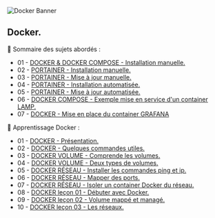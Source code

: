 ![Docker Banner](https://thingsolver.com/wp-content/uploads/docker-cover.png)

## Docker.

👋 Sommaire des sujets abordés :

- 01 - [DOCKER & DOCKER COMPOSE - Installation manuelle.](DOCKER-et-DOCKER-COMPOSE-Installation-manuelle.md)
- 02 - [PORTAINER - Installation manuelle.](PORTAINER-Installation-manuelle.md)
- 03 - [PORTAINER - Mise à jour manuelle.](PORTAINER-Mise-à-jour-manuelle.md)
- 04 - [PORTAINER - Installation automatisée.](PORTAINER-Installation-automatisée.md)
- 05 - [PORTAINER - Mise à jour automatisée.](PORTAINER-Mise-à-jour-automatisée.md)
- 06 - [DOCKER COMPOSE - Exemple mise en service d'un container LAMP.](DOCKER-COMPOSE-exemple-container-LAMP.md)
- 07 - [DOCKER - Mise en place du container GRAFANA](DOCKER-Mise-en-place-du-container-GRAFANA.md)

👋 Apprentissage Docker : 

- 01 - [DOCKER - Présentation.](DOCKER-Présentation.md)
- 02 - [DOCKER - Quelques commandes utiles.](DOCKER-Quelques-commandes-utiles.md)
- 03 - [DOCKER VOLUME - Comprende les volumes.](DOCKER-VOLUME-Comprende-les-volumes.md)
- 04 - [DOCKER VOLUME - Deux types de volumes.](DOCKER-VOLUME-Deux-types-de-volumes.md)
- 05 - [DOCKER RÉSEAU - Installer les commandes ping et ip.](DOCKER-RÉSEAU-Installer-les-commandes-ping-et-ip.md)
- 06 - [DOCKER RÉSEAU - Mapper des ports.](DOCKER-RÉSEAU-Mapper-des-ports.md)
- 07 - [DOCKER RÉSEAU - Isoler un container Docker du réseau.](DOCKER-RÉSEAU-Isoler-un-conteneur-Docker-du-réseau.md)
- 08 - [DOCKER leçon 01 - Débuter avec Docker.](DOCKER-leçon-01.md)
- 09 - [DOCKER leçon 02 - Volume mappé et managé.](DOCKER-leçon-02.md)
- 10 - [DOCKER leçon 03 - Les réseaux.](DOCKER-leçon-03.md)
